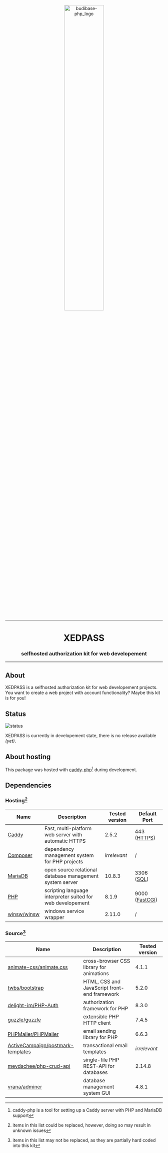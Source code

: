 <p align="center">
  <img src="https://user-images.githubusercontent.com/52013820/184260670-06b30eaa-3a91-4022-b7a8-172dd5b4139e.png" alt="budibase-php_logo" style="width: 50%"/>
</p>

<hr>

<h1 align="center">XEDPASS</h1>
<h3 align="center">selfhosted authorization kit for web developement</h3>

<hr>

## About

XEDPASS is a selfhosted authorization kit for web developement projects. You want to create a web project with account functionality? Maybe this kit is for you!

## Status

![status](https://img.shields.io/badge/status-not%20ready-red)

XEDPASS is currently in developement state, there is no release available *(yet)*.

## About hosting

This package was hosted with [caddy-php](https://github.com/Hope-IT-Works/caddy-php)[^caddy-php-description] during development.

[^caddy-php-description]: caddy-php is a tool for setting up a Caddy server with PHP and MariaDB support

## Dependencies

### Hosting[^replace-notice]

[^replace-notice]: items in this list could be replaced, however, doing so may result in unknown issues

| Name | Description | Tested version | Default Port |
|------|-------------|----------------|--------------|
| [Caddy](https://github.com/caddyserver/caddy) | Fast, multi-platform web server with automatic HTTPS | 2.5.2 | 443 ([HTTPS](https://caddyserver.com/docs/quick-starts/https)) |
| [Composer](https://github.com/composer/composer) | dependency management system for PHP projects | *irrelevant* | / |
| [MariaDB](https://github.com/MariaDB/server) | open source relational database management system server | 10.8.3 | 3306 ([SQL](https://mariadb.com/kb/en/connecting-to-mariadb/)) |
| [PHP](https://github.com/php/php-src) | scripting language interpreter suited for web developement | 8.1.9 | 9000 ([FastCGI](https://www.php.net/manual/en/install.fpm.php)) |
| [winsw/winsw](https://github.com/winsw/winsw) | windows service wrapper | 2.11.0 | / |

### Source[^source-replace]

[^source-replace]: items in this list may not be replaced, as they are partially hard coded into this kit

| Name | Description | Tested version |
|------|-------------|----------------|
| [animate-css/animate.css](https://github.com/animate-css/animate.css) | cross-browser CSS library for animations | 4.1.1 |
| [twbs/bootstrap](https://github.com/twbs/bootstrap) | HTML, CSS and JavaScript front-end framework | 5.2.0 |
| [delight-im/PHP-Auth](https://github.com/delight-im/PHP-Auth) | authorization framework for PHP | 8.3.0 |
| [guzzle/guzzle](https://github.com/guzzle/guzzle) | extensible PHP HTTP client | 7.4.5 |
| [PHPMailer/PHPMailer](https://github.com/PHPMailer/PHPMailer) | email sending library for PHP | 6.6.3 |
| [ActiveCampaign/postmark-templates](https://github.com/ActiveCampaign/postmark-templates) | transactional email templates | *irrelevant* |
| [mevdschee/php-crud-api](https://github.com/mevdschee/php-crud-api) | single-file PHP REST-API for databases | 2.14.8 |
| [vrana/adminer](https://github.com/vrana/adminer) | database management system GUI | 4.8.1 |
